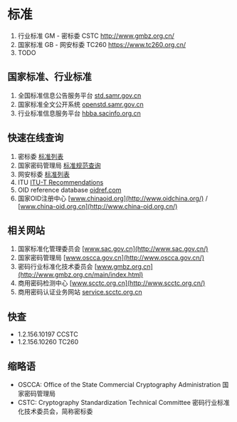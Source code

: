# 标准

1. 行业标准 GM - 密标委 CSTC <http://www.gmbz.org.cn/>
2. 国家标准 GB - 网安标委 TC260 <https://www.tc260.org.cn/>
3. TODO

## 国家标准、行业标准

1. 全国标准信息公告服务平台 [std.samr.gov.cn](http://std.samr.gov.cn/)
2. 国家标准全文公开系统 [openstd.samr.gov.cn](http://openstd.samr.gov.cn/)
3. 行业标准信息服务平台 [hbba.sacinfo.org.cn](http://hbba.sacinfo.org.cn/)

## 快速在线查询

1. 密标委 [标准列表](http://www.gmbz.org.cn/main/bzlb.html)
2. 国家密码管理局 [标准规范查询](http://www.oscca.gov.cn/app-zxfw/zxfw/bzgfcx.jsp)
3. 网安标委 [标准列表](https://www.tc260.org.cn/front/bzcx/yfgbqd.html)
4. ITU [ITU-T Recommendations](https://www.itu.int/en/ITU-T/publications/Pages/structure.aspx)
5. OID reference database [oidref.com](http://oidref.com/)
6. 国家OID注册中心 [www.chinaoid.org](http://www.oidchina.org/) / [www.china-oid.org.cn](http://www.china-oid.org.cn/)

## 相关网站

1. 国家标准化管理委员会 [www.sac.gov.cn](http://www.sac.gov.cn/)
2. 国家密码管理局 [www.oscca.gov.cn](http://www.oscca.gov.cn/)
3. 密码行业标准化技术委员会 [www.gmbz.org.cn](http://www.gmbz.org.cn/main/index.html)
4. 商用密码检测中心 [www.scctc.org.cn](http://www.scctc.org.cn/)
5. 商用密码认证业务网站 [service.scctc.org.cn](http://service.scctc.org.cn/)

## 快查

- 1.2.156.10197 CCSTC
- 1.2.156.10260 TC260

## 缩略语

- OSCCA: Office of the State Commercial Cryptography Administration 国家密码管理局
- CSTC: Cryptography Standardization Technical Committee 密码行业标准化技术委员会，简称密标委
